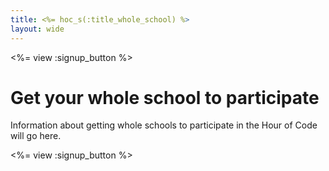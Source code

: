 ```yaml
---
title: <%= hoc_s(:title_whole_school) %>
layout: wide
---
```


<%= view :signup_button %>

# Get your whole school to participate

Information about getting whole schools to participate in the Hour of Code will go here.

<%= view :signup_button %>
